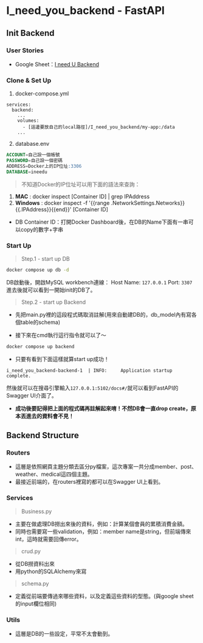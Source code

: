 # I_need_you_backend - FastAPI

## Init Backend
### User Stories
* Google Sheet：[I need U Backend](https://docs.google.com/spreadsheets/d/1kaPPt6ZKHEwUXH6XYq5hUUsatFYW69wP/edit#gid=1824606681)

### Clone & Set Up
1. docker-compose.yml
```docker
services:
  backend:
    ...
    volumes:
      - [這邊要放自己的local路徑]/I_need_you_backend/my-app:/data
    ...
```
2. database.env
```SQL
ACCOUNT=自己設一個帳號
PASSWORD=自己設一個密碼
ADDRESS=Docker上的IP位址:3306
DATABASE=ineedu
```
> 不知道Docker的IP位址可以用下面的語法來查詢：
1. **MAC** : docker inspect [Container ID] | grep IPAddress
2. **Windows** : docker inspect -f '{{range .NetworkSettings.Networks}}{{.IPAddress}}{{end}}' [Container ID]

* DB Container ID：打開Docker Dashboard後，在DB的Name下面有一串可以copy的數字+字串

### Start Up
> Step.1 - start up DB
```cmd
docker compose up db -d
```
DB啟動後，開啟MySQL workbench連線：
Host Name: `127.0.0.1` Port: `3307`
進去後就可以看到一開始init的DB了。

> Step.2 - start up Backend
* 先把main.py裡的這段程式碼取消註解(用來自動建DB的，db_model內有寫各個table的schema)

* 接下來在cmd執行這行指令就可以了～
```cmd
docker compose up backend
```
* 只要有看到下面這樣就算start up成功！
```docker
i_need_you_backend-backend-1  | INFO:     Application startup complete.
```
然後就可以在搜尋引擎輸入`127.0.0.1:5102/docs#/`就可以看到FastAPI的Swagger UI介面了。
* **成功後要記得把上面的程式碼再註解起來唷！不然DB會一直drop create，原本丟進去的資料會不見！**

## Backend Structure
### Routers
* 這層是依照網頁主題分類去區分py檔案，這次專案一共分成member、post、weather、medical這四個主題。
* 最接近前端的，在routers裡寫的都可以在Swagger UI上看到。

### Services
> Business.py
* 主要在做處理DB撈出來後的資料，例如：計算某個會員的累積消費金額。
* 同時也需要寫一些validation，例如：member name是string，但前端傳來int，這時就需要回傳error。

> crud.py
* 從DB撈資料出來
* 用python的SQLAlchemy來寫

> schema.py
* 定義從前端要傳過來哪些資料，以及定義這些資料的型態。(與google sheet的input欄位相同)

### Utils
* 這層是DB的一些設定，平常不太會動到。